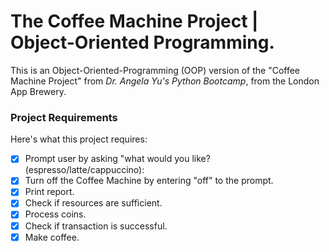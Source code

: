 # The Coffee Machine Project | Object-Oriented Programming.
This is an Object-Oriented-Programming (OOP) version of the "Coffee Machine Project" from _Dr. Angela Yu's Python 
Bootcamp_, from the London App Brewery.

### Project Requirements
Here's what this project requires:
- [x] Prompt user by asking "what would you like? (espresso/latte/cappuccino):
- [x] Turn off the Coffee Machine by entering "off" to the prompt.
- [x] Print report.
- [x] Check if resources are sufficient.
- [x] Process coins.
- [x] Check if transaction is successful.
- [x] Make coffee.